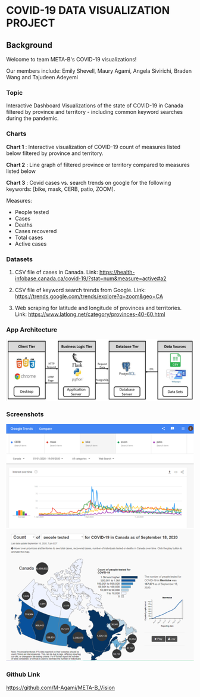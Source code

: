 # COVID-19 DATA VISUALIZATION PROJECT

## Background

Welcome to team META-B's COVID-19 visualizations! 

Our members include: Emily Shevell, Maury Agami, Angela Sivirichi, Braden Wang and Tajudeen Adeyemi 

### Topic 
Interactive Dashboard Visualizations of the state of COVID-19 in Canada filtered by province and territory - including common keyword searches during the pandemic. 


### Charts

**Chart 1** : Interactive visualization of COVID-19 count of measures listed below filtered by province and territory.

**Chart 2** : Line graph of filtered province or territory compared to measures listed below


**Chart 3** : Covid cases vs. search trends on google for the following keywords: [bike, mask, CERB, patio, ZOOM].

Measures: 
* People tested
* Cases
* Deaths
* Cases recovered
* Total cases
* Active cases


### Datasets

1. CSV file of cases in Canada. Link: https://health-infobase.canada.ca/covid-19/?stat=num&measure=active#a2

2. CSV file of keyword search trends from Google. 
Link: https://trends.google.com/trends/explore?q=zoom&geo=CA

3. Web scraping for latitude and longitude of provinces and territories. 
Link:  https://www.latlong.net/category/provinces-40-60.html

### App Architecture 

<img src = "images/app_update.JPG" >

### Screenshots 

<img src = "images/googletrends.PNG" >
<img src = "images/covidcasesvisual.PNG" >

### Github Link

https://github.com/M-Agami/META-B_Vision



